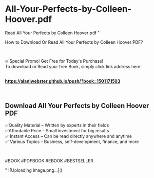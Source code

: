 # All-Your-Perfects-by-Colleen-Hoover.pdf
Read All Your Perfects by Colleen Hoover pdf
"<p>How to Download Or Read All Your Perfects by Colleen Hoover PDF?</p>
<p>&nbsp;</p>
<p>&#128293;  Special Promo! Get Free for Today's Purchase!<br />To download or Read your free Book, simply click link address here:&nbsp;<br />&nbsp;</p>
<p><a href=""https://alaniwebster.github.io/push/?book=1501171593""><strong>https://alaniwebster.github.io/push/?book=1501171593</strong></a></p>
<p>&nbsp;</p>
<h2>Download All Your Perfects by Colleen Hoover PDF</h2>
<p>&#x2705;Quality Material &ndash; Written by experts in their fields<br />&#x2705;Affordable Price &ndash; Small investment for big results<br />&#x2705; Instant Access &ndash; Can be read directly anywhere and anytime<br />&#x2705; Various Topics &ndash; Business, self-development, finance, and more</p>
<p>&nbsp;</p>
<p>#BOOK #PDFBOOK #EBOOK #BESTSELLER</p>
"
![Uploading image.png…]()
